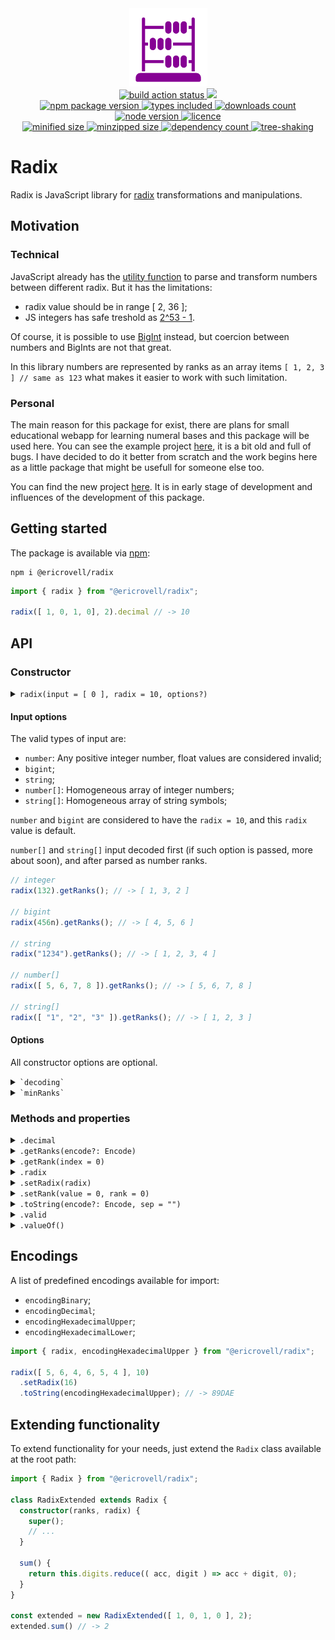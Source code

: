 <div align="center">
  <img
    alt="Abacus as symbol of representing numbers in different bases"
    src="assets/logo.svg"
    width="125px"
    height="125px"
    padding="25px"
  />
</div>

<div align="center">
  <a href="https://github.com/EricRovell/radix/actions">
    <img alt="build action status" src="https://github.com/EricRovell/radix/workflows/build/badge.svg" />
  </a>
  <a href="https://codecov.io/gh/EricRovell/radix">
    <img src="https://codecov.io/gh/EricRovell/radix/branch/main/graph/badge.svg?token=FHC119ASN8"/>
  </a>
</div>

<div align="center">
  <a href="https://www.npmjs.com/package/@ericrovell/radix">
    <img alt="npm package version" src="https://badgen.net/npm/v/@ericrovell/radix/" />
  </a>
  <a href="https://www.npmjs.com/package/@ericrovell/radix">
    <img alt="types included" src="https://badgen.net/npm/types/@ericrovell/radix/" />
  </a>
  <a href="https://www.npmjs.com/package/@ericrovell/radix">
    <img alt="downloads count" src="https://badgen.net/npm/dt/@ericrovell/radix/" />
  </a>
  <a href="https://www.npmjs.com/package/@ericrovell/radix">
    <img alt="node version" src="https://badgen.net/npm/node/@ericrovell/radix/" />
  </a>
  <a href="https://www.npmjs.com/package/@ericrovell/radix">
    <img alt="licence" src="https://badgen.net/npm/license/@ericrovell/radix/" />
  </a>
</div>

<div align="center">
  <a href="https://bundlephobia.com/package/@ericrovell/radix">
    <img alt="minified size" src="https://badgen.net/bundlephobia/min/@ericrovell/radix/" />
  </a>
  <a href="https://bundlephobia.com/package/@ericrovell/radix">
    <img alt="minzipped size" src="https://badgen.net/bundlephobia/minzip/@ericrovell/radix/" />
  </a>
  <a href="https://bundlephobia.com/package/@ericrovell/radix">
    <img alt="dependency count" src="https://badgen.net/bundlephobia/dependency-count/@ericrovell/radix/" />
  </a>
  <a href="https://bundlephobia.com/package/@ericrovell/radix">
    <img alt="tree-shaking" src="https://badgen.net/bundlephobia/tree-shaking/@ericrovell/radix/" />
  </a>
</div>

# Radix

Radix is JavaScript library for [radix](https://en.wikipedia.org/wiki/Radix) transformations and manipulations.

## Motivation

### Technical

JavaScript already has the [utility function](https://developer.mozilla.org/en-US/docs/Web/JavaScript/Reference/Global_Objects/parseInt) to parse and transform numbers between different radix. But it has the limitations:

- radix value should be in range [ 2, 36 ];
- JS integers has safe treshold as [2^53 - 1](https://developer.mozilla.org/en-US/docs/Web/JavaScript/Reference/Global_Objects/Number/isSafeInteger).

Of course, it is possible to use [BigInt](https://developer.mozilla.org/en-US/docs/Web/JavaScript/Reference/Global_Objects/BigInt) instead, but coercion between numbers and BigInts are not that great.

In this library numbers are represented by ranks as an array items `[ 1, 2, 3 ] // same as 123` what makes it easier to work with such limitation.

### Personal

The main reason for this package for exist, there are plans for small educational webapp for learning numeral bases and this package will be used here. You can see the example project [here](https://numbers-ruby.vercel.app), it is a bit old and full of bugs. I have decided to do it better from scratch and the work begins here as a little package that might be usefull for someone else too.

You can find the new project [here](https://radix.vercel.app). It is in early stage of development and influences of the development of this package.

## Getting started

The package is available via [npm](https://www.npmjs.com/package/@ericrovell/radix):

```
npm i @ericrovell/radix
```

```ts
import { radix } from "@ericrovell/radix";

radix([ 1, 0, 1, 0], 2).decimal // -> 10
```

## API

### Constructor

<details>
  <summary>
    <code>radix(input = [ 0 ], radix = 10, options?)</code>
  </summary>

  Constructs a number from given ranks and specified radix.
  The input is validated, more about the validation rules in `.valid` property description.

  In case of invalid input the fallback is number 0 in binary system.

  ```ts
  radix().decimal                            // -> 0
  radix([ 1, 0, 0 ]).decimal                 // -> 4
  radix([ 1, 0, 0, 1, 1, 0, 1 ], 2).decimal  // -> 77
  radix([ 5, 0 ], 2).decimal                 // -> 0, invalid input
  ```
</details>

#### Input options

The valid types of input are:

- `number`: Any positive integer number, float values are considered invalid;
- `bigint`;
- `string`;
- `number[]`: Homogeneous array of integer numbers;
- `string[]`: Homogeneous array of string symbols;

`number` and `bigint` are considered to have the `radix = 10`, and this `radix` value is default.

`number[]` and `string[]` input decoded first (if such option is passed, more about soon), and after parsed as number ranks.

```ts
// integer
radix(132).getRanks(); // -> [ 1, 3, 2 ]

// bigint
radix(456n).getRanks(); // -> [ 4, 5, 6 ]

// string
radix("1234").getRanks(); // -> [ 1, 2, 3, 4 ]

// number[]
radix([ 5, 6, 7, 8 ]).getRanks(); // -> [ 5, 6, 7, 8 ]

// string[]
radix([ "1", "2", "3" ]).getRanks(); // -> [ 1, 2, 3 ]
```

#### Options

All constructor options are optional.

<details>
  <summary>
    <code>`decoding`</code>
  </summary>

  To define custom ranks decoding, provide a decodings object:

  ```ts
  import type { Decodings } from "@ericrovell/radix";

  const decodings: Decodings = {
    "A": 0,
    "B": 1,
  };

  radix([ "A", "B" ], 2, { decode: decodings }).getRanks(); // -> [ 1, 0 ]
  ```

  Also, the decoder function can be provided instead:

  ```ts
  import type { Decoder } from "@ericrovell/radix";

  const decoder: Decoder = rank => rank ? "A" : rank;

  radix([ "A", 1 ], 2, { decoder }).getRanks(); // -> [ 0, 1 ]
  ```
</details>

<details>
  <summary>
    <code>`minRanks`</code>
  </summary>

  Sets the minimal number of ranks.

  ```ts
  radix([ 1 ], 2, { minRanks: 5 }).getRanks();     // -> [ 0, 0, 0, 0, 1 ]
  radix([ 1 ], 2, { minRanks: -5 }).getRanks();    // -> [ 1 ]
  radix([ 1, 2, 3, 4 ], 10, { minRanks: 3 }); // -> [ 1, 2, 3, 4 ]
  ```
</details>

### Methods and properties

<details>
  <summary>
    <code>.decimal</code>
  </summary>

  Returns the numeric decimal representation.

  ```ts
  radix([ 1, 0, 1, 0 ], 2).decimal // -> 10
  radix([ 2, 4, 5 ], 8).decimal    // -> 165
  ```

  Do not use if the decimal value may exceed the safe integer value as it returns `Number` instance which is not safe.
  Use `.valueOf()` instead.
</details>

<details>
  <summary>
    <code>.getRanks(encode?: Encode)</code>
  </summary>

  Returns ranks the number consists of.

  ```ts
  radix([ 1, 0, 1 ], 2).getRanks() // -> [ 1, 0, 1 ]
  ```

  The output may be encoded using the `encode` argument.

  Encoding using the the encodings object:

  ```ts
  import type { Encodings } from "@ericrovell/radix";

  const binary = {
    0: "A",
    1: "B"
  };

  radix([ 1, 0, 1, 0 ], 2).toString(binary)  // -> [ "B", "A, "B", "A ]
  ```

  Encoding using the the encoder function:

  ```ts
  import type { Encoder } from "@ericrovell/radix";

  const binaryEncoder: Encoder = rank => {
    return rank === 0 ? "A" : "B"
  };

  radix([ 1, 0, 1, 0 ], 2).toString(binaryEncoder)  // -> [ "B", "A, "B", "A ]
  ```
</details>

<details>
  <summary>
    <code>.getRank(index = 0)</code>
  </summary>

  Returns the rank value at specified index.

	Index is tied to the rank's power:

  $$ 1234 = 1 * 10^3 + 2 * 10^2 + 3 * 10^1 + 4 * 10^0$$

  Here, the last rank value *4* has a power of *0*, that's how index is calculated.

  ```ts
  const number = radix([ 1, 2, 3, 4 ], 10)

  number.rank(0); // -> 4
  number.rank(3); // -> 1
  ```
</details>

<details>
  <summary>
    <code>.radix</code>
  </summary>

  Returns number's [radix](https://en.wikipedia.org/wiki/Radix) value.

  ```ts
  radix([ 1, 0, 1 ], 2).radix // -> 2
  ```
</details>

<details>
  <summary>
    <code>.setRadix(radix)</code>
  </summary>

  Changes the number's radix and returns a new `Radix` instance.

  ```ts
  radix([ 1, 0, 1, 0 ], 2).setRadix(10).getRanks();   // [ 1, 0 ]
  radix([ 1, 0, 1, 0 ], 2).setRadix(8).getRanks();    // [ 1, 2 ]
  radix([ 1, 0, 1, 0 ], 2).setRadix(2).getRanks();    // [ 1, 0, 1, 0 ]
  ```
</details>

<details>
  <summary>
    <code>.setRank(value = 0, rank = 0)</code>
  </summary>

  Changes the value of specific rank and returns the number as new `Radix` instance.

  Note: The index is tied to the power, read more at `.getRank()` method.

  ```ts
  radix([ 1, 0, 1 ], 2).setRank(0).getRanks()                       // -> [ 1, 0, 0 ]);
  radix([ 1, 0, 1 ], 2).setRank(1, 1).getRanks()                    // -> [ 1, 1, 1 ]);
  radix([ 4, 0, 5, 7 ], 8).setRank(7, 3).getRanks()                 // -> [ 7, 0, 5, 7 ]);
  radix([ 1, 0, 1, 0, 1, 1, 1, 0, 1 ], 2).setRank(1, 5).getRanks()  // -> [ 1, 0, 1, 1, 1, 1, 1, 0, 1 ]);
  ```
</details>

<details>
  <summary>
    <code>.toString(encode?: Encode, sep = "")</code>
  </summary>

  Constructs a number's string representation.

  ```ts
  radix([ 2, 3, 4 ], 10).toString()       // -> "234"
  ```

  The custom encoding can be specified using the encodings object or encoder function, same as `.getRanks()` method.

  ```ts
  import type { Encodings, Encoder } from "@ericrovell/radix";

  const binary = {
    0: "A",
    1: "B"
  };

  const binaryEncoder: Encoder = rank => {
    return rank === 0 ? "A" : "B"
  };

  radix([ 1, 0, 1, 0 ], 2).toString(binary)  // -> "BABA"
  radix([ 1, 0, 1, 0 ], 2).toString(binaryEncoder)  // -> "BABA"
  ```

  To define a separator, provide a second argument:

  ```ts
  radix([ 1, 0, 1, 0 ], 2).toString(undefined, "+")  // -> "1+0+1+0"
  ```
</details>

<details>
  <summary>
    <code>.valid</code>
  </summary>

  Returns the boolean indicating whether or not the input was valid.

  Radix should be positive integer equal or larger than 2. Unary base system's are not supported.
  It complicated the code too much and too primitive to be practical.

  Each rank should be non-negative integer and have a value less than radix.
  Valid input options are covered [here](#input-options).

  ```ts
  radix([ 1, 1, 0 ], 2).valid        // -> true
  radix([ 0, 1, 2, 8 ], 8).valid     // -> false, rank can't be 8 for the base 8
  radix([ 1, 1, 0 ], 2).valid        // -> true
  radix([ 1, 1, 0 ], 1.5).valid      // -> false, radix should be an integer
  radix([ 0, 1, 2, 8 ], 0).valid     // -> false, radix should be a positive integer
  radix(2.5, 10).valid               // -> false, unsupported input
  radix([ 0, "1", 2, 8 ], 10).valid  // -> false, array should be homogeneous
  ```
</details>

<details>
  <summary>
    <code>.valueOf()</code>
  </summary>

  Returns the primitive value as decimal radix `BigInt` value.

  ```ts
  radix([ 2, 3 ], 10).valueOf() // -> 23n
  ```

  Method may be useful for coercion:

  ```ts
  radix([ 1, 2 ], 10) + radix([ 2, 3 ], 10) // -> 35n
  ```
</details>

## Encodings

A list of predefined encodings available for import:

- `encodingBinary`;
- `encodingDecimal`;
- `encodingHexadecimalUpper`;
- `encodingHexadecimalLower`;

```ts
import { radix, encodingHexadecimalUpper } from "@ericrovell/radix";

radix([ 5, 6, 4, 6, 5, 4 ], 10)
  .setRadix(16)
  .toString(encodingHexadecimalUpper); // -> 89DAE
```

## Extending functionality

To extend functionality for your needs, just extend the `Radix` class available at the root path:

```ts
import { Radix } from "@ericrovell/radix";

class RadixExtended extends Radix {
  constructor(ranks, radix) {
    super();
    // ...
  }

  sum() {
    return this.digits.reduce(( acc, digit ) => acc + digit, 0);
  }
}

const extended = new RadixExtended([ 1, 0, 1, 0 ], 2);
extended.sum() // -> 2
```
